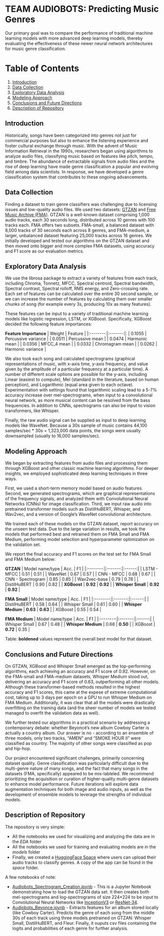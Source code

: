 # TEAM AUDIOBOTS: Predicting Music Genres

Our primary goal was to compare the performance of traditional machine learning models with more advanced deep learning models, thereby evaluating the effectiveness of these newer neural network architectures for music genre classification. 

<!-- ## About Team Audiobots
Team members: Aycan Katitas, Dylan Bates, Paul VanKoughnett, Muhammed Cifci, Soheyl Anbouhi, Johann Thiel
-->

# Table of Contents
1. [Introduction](#Introduction)
2. [Data Collection](#Data-Collection)
3. [Exploratory Data Analysis](#Exploratory-Data-Analysis)
4. [Modeling Approach](#Modeling-Approach)
5. [Conclusions and Future Directions](#Conclusions-and-Future-Directions)
6. [Description of Repository](#Description-of-Repository)

## Introduction

Historically, songs have been categorized into genres not just for commercial purposes but also to enhance the listening experience and foster cultural exchange through music. With the advent of Music Information Retrieval in the 1990s, researchers began using algorithms to analyze audio files, classifying music based on features like pitch, tempo, and timbre. The abundance of extractable signals from audio files and the rise of deep learning have made genre classification a popular and evolving field among data scientists. In response, we have developed a genre classification system that contributes to these ongoing advancements. 

## Data Collection

Finding a dataset to train genre classifiers was challenging due to licensing issues and low-quality audio files. We used two datasets: [GTZAN](https://www.kaggle.com/datasets/andradaolteanu/gtzan-dataset-music-genre-classification) and [Free Music Archive (FMA)](https://github.com/mdeff/fma). GTZAN is a well-known dataset comprising 1,000 audio tracks, each 30 seconds long, distributed across 10 genres with 100 tracks each. FMA offers two subsets. FMA-small, a balanced dataset with 8,000 tracks of 30 seconds each across 8 genres, and FMA-medium, a larger, unbalanced dataset featuring 25,000 tracks across 16 genres. We initially developed and tested our algorithms on the GTZAN dataset and then moved onto bigger and more complex FMA datasets, using accuracy and F1 score as our evaluation metrics.

## Exploratory Data Analysis

We use the librosa package to extract a variety of features from each track, including Chroma, Tonnetz, MFCC, Spectral centroid, Spectral bandwidth, Spectral contrast, Spectral rolloff, RMS energy, and Zero-crossing rate. Each set of features can be calculated over the entire 30 second sample, or we can increase the number of features by calculating them over smaller chunks of song (for example every 3s, producing 10x as many features).

These features can be input to a variety of traditional machine learning models like logistic regression, LSTM, or XGBoost. Specifically, XGBoost decided the following feature importances:

**Feature Importance**
| Weight | Feature |
|:--------:|:-------:|:
| 0.1055 | Percussive variance |
| 0.0511 | Percussive mean |
| 0.0474 | Harmonic mean |
| 0.0356 | MFCC_4 mean |
| 0.0332 | Chromagram mean |
| 0.0262 | Harmonic variance |

We also took each song and calculated spectrograms (graphical representations of music, with x-axis time, y-axis frequency, and value given by the amplitude of a particular frequency at a particular time). A number of different scale options are possible for the y-axis, including Linear (easiest to compute), Mel (standard in the literature, based on human perception), and Logarithmic (equal area given to each octave). Experimentation with settings found that logarithmic scaling lead to a 5-7% accuracy increase over mel-spectrograms, when input to a convolutional neural network, as more musical content can be resolved from the bass frequencies. In addition to CNNs, spectrograms can also be input to vision transformers, like Whisper.

Finally, the raw audio signal can be supplied as input to deep learning models like WaveNet. Because a 30s sample of music contains 44,100 samples/sec * 30s = 1,323,000 data points, the songs were usually downsampled (usually to 16,000 samples/sec).


## Modeling Approach

We began by extracting features from audio files and processing them through XGBoost and other classic machine learning algorithms. For deeper insights, we employed sophisticated deep learning techniques in three ways.

First, we used a short-term memory model based on audio features. Second, we generated spectrograms, which are graphical representations of the frequency signals, and analyzed them with Convolutional Neural Networks (CNNs) for image classification. Third, we input raw audio into pretrained transformer models such as DistilHuBERT, Whisper, and Wav2vec, and a version of Google’s WaveNet convolutional architecture.

We trained each of these models on the GTZAN dataset, report accuracy on the unseen test data. Due to the large variation in results, we took the models that performed best and retrained them on FMA Small and FMA Medium, performing model selection and hyperparameter optimization on the validation set.

We report the final accuracy and F1 scores on the test set for FMA Small and FMA Medium below:

**GTZAN**
| Model name/type | Acc. | F1  |
|:--------:|:-------:|:------:|
| LSTM - MFCC | 0.51 | 0.51 |
| WaveNet | 0.67 | 0.57 |
| CNN - MFCC | 0.68 | 0.67 |
| CNN - Spectrogram | 0.85 | 0.85 |
| Wav2vec-base | 0.79 | 0.78 |
| DistilHuBERT | 0.90 | 0.82 |
| **XGBoost** | **0.92** | **0.92** |
| **Whisper Small** | **0.92** | **0.92** |

**FMA Small**
| Model name/type | Acc. | F1  |
|:--------:|:-------:|:------:|
| DistilHuBERT | 0.58 | 0.64 |
| Whisper Small | 0.61 | 0.60 |
| **Whisper Medium** | **0.63** | **0.63** |
| XGBoost | 0.55 | 0.54 |

**FMA Medium**
| Model name/type | Acc. | F1  |
|:--------:|:-------:|:------:|
| Whisper Small | 0.67 | 0.48 |
| **Whisper Medium** | 0.68 | **0.50** |
| XGBoost | **0.72** | 0.35 |

Table: **boldened** values represent the overall best model for that dataset.

## Conclusions and Future Directions

On GTZAN, XGBoost and Whisper Small emerged as the top-performing algorithms, each achieving an accuracy and F1 score of 0.92. However, on the FMA-small and FMA-medium datasets, Whisper Medium stood out, delivering an accuracy and F1 score of 0.63, outperforming all other models. Although these transformer-based methods resulted in the highest accuracy and F1 scores, this came at the expese of extreme computational cost, taking up to 3 days per epoch on a GPU to run Whisper Medium on FMA Medium. Additionally, it was clear that all the models were drastically overfitting on the training data (and the sheer number of models we tested managed to overfit the validation data as well).

We further tested our algorithms in a practical scenario by addressing a contemporary debate: whether Beyoncé’s new album Cowboy Carter is actually a country album. Our answer is no - according to an ensemble of three models, only two tracks, “AMEN” and “SMOKE HOUR II” were classified as country. The majority of other songs were classified as pop and hip-hop.

Our project encountered significant challenges, primarily concerning dataset quality. Genre classification was particularly difficult due to the multi-genre nature of many songs, and the fact that many songs in the datasets (FMA, specifically) appeared to be mis-lableled. We recommend prioritizing the acquisition or curation of higher-quality multi-genre datasets to enhance model performance. Future iterations will explore data augmentation techniques for both image and audio inputs, as well as the development of ensemble models to leverage the strengths of individual models. 

## Description of Repository

The repository is very simple: 
*  All the notebooks we used for visualizing and analyzing the data are in the _EDA_ folder
*  All the notebooks we used for training and evaluating models are in the _models_ folder
*  Finally, we created a [HuggingFace Space](https://huggingface.co/spaces/allispaul/audiobot) where users can upload their audio tracks to classify genres. A copy of the app can be found in the _space_ folder.

A few notebooks of note:

* [Audiobots_Spectrogram_Creation.ipynb](https://github.com/allispaul/audiobot/blob/main/EDA/Audiobots_Spectrogram_Creation.ipynb) - This is a Jupyter Notebook demonstrating how to load the GTZAN data set. It then creates both mel-spectrograms and log-spectrograms of size 224*224 to be input to Convolutional Neural Networks like [InceptionV3](https://huggingface.co/docs/timm/en/models/inception-v3) or [ResNet-34](https://huggingface.co/microsoft/resnet-34).
* [Audiobots_Beyonce.ipynb](https://github.com/allispaul/audiobot/blob/main/models/Audiobots_Beyonce.ipynb) - Extracts features for an album stored locally (like Cowboy Carter). Predicts the genre of each song from the middle 30s of each track using three models pretrained on GTZAN: Whisper Small, DistilHuBERT, and Fleur. Finally, it ouputs csv files containing the logits and probabilities of each genre for further analysis.

